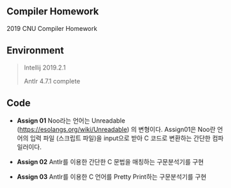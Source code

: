 ## Compiler Homework

2019 CNU Compiler Homework

<h2>Environment</h2>

> Intellij 2019.2.1
>
> Antlr 4.7.1 complete


<h2>Code</h2>

* <b> Assign 01</b>
Noo라는 언어는 Unreadable (https://esolangs.org/wiki/Unreadable) 의 변형이다.
Assign01은 Noo란 언어의 입력 파일 (스크립트 파일)을 input으로 받아 C 코드로 변환하는 간단한 컴파일러이다.

* <b> Assign 02</b>
Antlr를 이용한 간단한 C 문법을 매칭하는 구문분석기를 구현

* <b> Assign 03</b>
Antlr를 이용한 C 언어를 Pretty Print하는 구문분석기를 구현